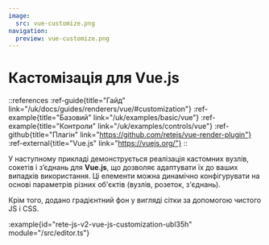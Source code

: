 ```yaml
---
image:
  src: vue-customize.png
navigation:
  preview: vue-customize.png
---
```


# Кастомізація для Vue.js

::references
:ref-guide{title="Гайд" link="/uk/docs/guides/renderers/vue/#customization"}
:ref-example{title="Базовий" link="/uk/examples/basic/vue"}
:ref-example{title="Контроли" link="/uk/examples/controls/vue"}
:ref-github{title="Плагін" link="https://github.com/retejs/vue-render-plugin"}
:ref-external{title="Vue.js" link="https://vuejs.org/"}
::

У наступному прикладі демонструється реалізація кастомних вузлів, сокетів і з’єднань для **Vue.js**, що дозволяє адаптувати їх до ваших випадків використання. Ці елементи можна динамічно конфігурувати на основі параметрів різних об'єктів (вузлів, розеток, з'єднань).

Крім того, додано градієнтний фон у вигляді сітки за допомогою чистого JS і CSS.

:example{id="rete-js-v2-vue-js-customization-ubl35h" module="/src/editor.ts"}


